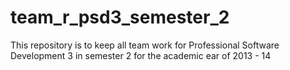 team_r_psd3_semester_2
======================

This repository is to keep all team work for Professional Software Development 3 in semester 2 for the academic ear of 2013 - 14

